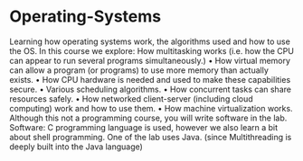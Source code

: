 # Operating-Systems
Learning how operating systems work, the algorithms used and how to use the OS. In this course we explore: How multitasking works (i.e. how the CPU can appear to run several programs simultaneously.) • How virtual memory can allow a program (or programs) to use more memory than actually exists. • How CPU hardware is needed and used to make these capabilities secure. • Various scheduling algorithms. • How concurrent tasks can share resources safely. • How networked client-server (including cloud computing) work and how to use them. • How machine virtualization works. Although this not a programming course, you will write software in the lab. Software: C programming language is used, however we also learn a bit about shell programming. One of the lab uses Java. (since Multithreading is deeply built into the Java language)

